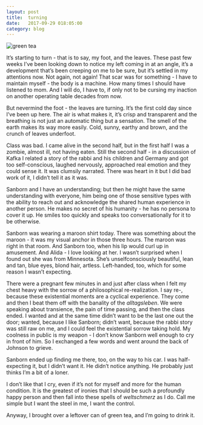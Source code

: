 ```yaml
---
layout: post
title:  turning
date:   2017-09-29 018:05:00
category: blog
---
```

![green tea](https://c1.staticflickr.com/5/4363/37367640802_1aef726440_b.jpg)

It’s starting to turn - that is to say, my foot, and the leaves. These past few weeks I’ve been looking down to notice my left coming in at an angle, it’s a development that’s been creeping on me to be sure, but it’s settled in my attentions now. Not again, not again! That scar was for something - I have to maintain myself - the body is a machine. How many times I should have listened to mom. And I will do, I have to, if only not to be cursing my inaction on another operating table decades from now.

But nevermind the foot - the leaves are turning. It’s the first cold day since I’ve been up here. The air is what makes it, it’s crisp and transparent and the breathing is not just an automatic thing but a sensation. The smell of the earth makes its way more easily. Cold, sunny, earthy and brown, and the crunch of leaves underfoot.

Class was bad. I came alive in the second half, but in the first half I was a zombie, almost ill, not having eaten. Still the second half - in a discussion of Kafka I related a story of the rabbi and his children and Germany and got too self-conscious, laughed nervously, approached real emotion and they could sense it. It was clumsily narrated. There was heart in it but I did bad work of it, I didn’t tell it as it was.

Sanborn and I have an understanding; but then he might have the same understanding with everyone, him being one of those sensitive types with the ability to reach out and acknowledge the shared human experience in another person. He makes no secret of his humanity - he has no persona to cover it up. He smiles too quickly and speaks too conversationally for it to be otherwise.

Sanborn was wearing a maroon shirt today. There was something about the maroon - it was my visual anchor in those three hours. The maroon was right in that room. And Sanborn too, when his lip would curl up in amusement. And Alida - I love looking at her. I wasn’t surprised when I found out she was from Minnesota. She’s unselfconsciously beautiful, lean and tan, blue eyes, blond hair, artless. Left-handed, too, which for some reason I wasn’t expecting.

There were a pregnant few minutes in and just after class when I felt my chest heavy with the sorrow of a philosophical re-realization. I say re-, because these existential moments are a cyclical experience. They come and then I beat them off with the banality of the *alltagsleben*. We were speaking about transience, the pain of time passing, and then the class ended. I wanted and at the same time didn’t want to be the last one out the door; wanted, because I like Sanborn; didn’t want, because the rabbi story was still raw on me, and I could feel the existential sorrow taking hold. My coolness in public is my weapon - I don’t know Sanborn well enough to cry in front of him. So I exchanged a few words and went around the back of Johnson to grieve.

Sanborn ended up finding me there, too, on the way to his car. I was half-expecting it, but I didn’t want it. He didn’t notice anything. He probably just thinks I’m a bit of a loner.

I don’t like that I cry, even if it’s not for myself and more for the human condition. It is the greatest of ironies that I should be such a profoundly happy person and then fall into these spells of *weltschmerz* as I do. Call me simple but I want the steel in me, I want the control.

Anyway, I brought over a leftover can of green tea, and I’m going to drink it.
